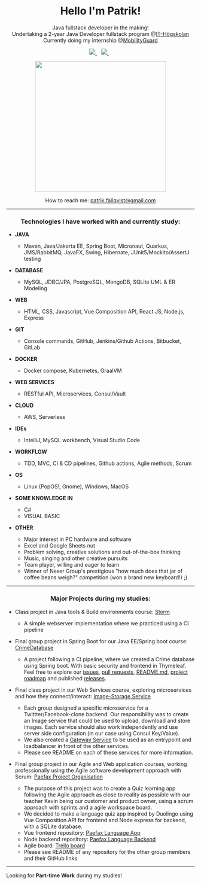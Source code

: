 <h1 align='center'>
  Hello I'm Patrik!
</h1>

<p align='center'>
Java fullstack developer in the making!</br>
Undertaking a 2-year Java Developer fullstack program @<a href='https://www.iths.se/'>IT-Högskolan</a></br>
Currently doing my internship @<a href='https://www.mobilityguard.com/'>MobilityGuard</a>
</p>
 
<p align='center'>
  <a href="https://www.linkedin.com/in/patrik-fallqvist/">
    <img src="https://img.shields.io/badge/linkedin-%230077B5.svg?&style=for-the-badge&logo=linkedin&logoColor=white" />
  </a>&nbsp;&nbsp;
  <a href='mailto:patrik.fallqvist@gmail.com'>
    <img src="https://img.shields.io/badge/Gmail-D14836?style=for-the-badge&logo=gmail&logoColor=white" />
  </a>&nbsp;&nbsp;
</p>
  
<p align='center'>
  <a href="#"><img src="https://github-readme-stats.vercel.app/api?username=lordrekishi&show_icons=true&count_private=true&theme=dark" width="350"></a>
</p>

<p align='center'>
How to reach me: <a href='mailto:patrik.fallqvist@gmail.com'>patrik.fallqvist@gmail.com</a>
</p>

---

<h3 align='center'>Technologies I have worked with and currently study:</h3>

- **JAVA**
  - Maven, Java/Jakarta EE, Spring Boot, Micronaut, Quarkus, JMS/RabbitMQ, JavaFX, Swing, Hibernate, JUnit5/Mockito/AssertJ testing

- **DATABASE**
  - MySQL, JDBC/JPA, PostgreSQL, MongoDB, SQLite UML & ER Modeling

- **WEB**
  - HTML, CSS, Javascript, Vue Composition API, React JS, Node.js, Express

- **GIT**
  - Console commands, GitHub, Jenkins/Github Actions, Bitbucket, GitLab

- **DOCKER**
  - Docker compose, Kubernetes, GraalVM

- **WEB SERVICES**
  - RESTful API, Microservices, Consul/Vault

- **CLOUD**
  - AWS, Serverless

- **IDEs**
  - IntelliJ, MySQL workbench, Visual Studio Code

- **WORKFLOW**
  - TDD, MVC, CI & CD pipelines, Github actions, Agile methods, Scrum

- **OS**
  - Linux (PopOS!, Gnome), Windows, MacOS

- **SOME KNOWLEDGE IN**
  - C#
  - VISUAL BASIC

- **OTHER**
  - Major interest in PC hardware and software
  - Excel and Google Sheets nut
  - Problem solving, creative solutions and out-of-the-box thinking
  - Music, singing and other creative pursuits
  - Team player, willing and eager to learn
  - Winner of Nexer Group's prestigious "how much does that jar of coffee beans weigh?" competition (won a brand new keyboard!) ;)

---

<h3 align='center'>Major Projects during my studies:</h3>

- Class project in Java tools & Build environments course: [Storm](https://github.com/fungover/storm)
  - A simple webserver implementation where we practiced using a CI pipeline

- Final group project in Spring Boot for our Java EE/Spring boot course: [CrimeDatabase](https://github.com/Patlenlix/CrimeDatabase)
  - A project following a CI pipeline, where we created a Crime database using Spring boot. With basic security and frontend in Thymeleaf. Feel free to explore our [issues](https://github.com/Patlenlix/CrimeDatabase/issues), [pull requests](https://github.com/Patlenlix/CrimeDatabase/pulls), [README.md](https://github.com/Patlenlix/CrimeDatabase/blob/main/README.md), [project roadmap](https://github.com/orgs/Patlenlix/projects/1) and published [releases](https://github.com/Patlenlix/CrimeDatabase/releases).

- Final class project in our Web Services course, exploring microservices and how they connect/interact: [Image-Storage Service](https://github.com/Patlenlix/image-storage)
  - Each group designed a specific microservice for a Twittter/Facebook-clone backend. Our responsibility was to create an Image service that could be used to upload, download and store images. Each service should also work independently and use server side configuration (in our case using Consul Key/Value).
  - We also created a [Gateway Service](https://github.com/Patlenlix/gateway) to be used as an entrypoint and loadbalancer in front of the other services. 
  - Please see README on each of these services for more information.

- Final group project in our Agile and Web application courses, working professionally using the Agile software development approach with Scrum: [Paefax Project Organisation](https://github.com/Paefax)
  - The purpose of this project was to create a Quiz learning app following the Agile approach as close to reality as possible with our teacher Kevin being our customer and product owner, using a scrum approach with sprints and a agile workspace board.
  - We decided to make a language quiz app inspired by Duolingo using Vue Composition API for frontend and Node express for backend, with a SQLite database.
  - Vue frontend repository: [Paefax Language App](https://github.com/Paefax/paefax-language-app)
  - Node backend repository: [Paefax Language Backend](https://github.com/Paefax/paefax-language-backend)
  - Agile board: [Trello board](https://trello.com/b/yGDs6Lc3)
  - Please see README of any repository for the other group members and their GitHub links

---

Looking for **Part-time Work** during my studies!
